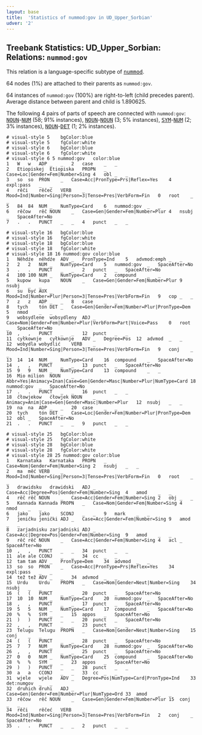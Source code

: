 ```yaml
---
layout: base
title:  'Statistics of nummod:gov in UD_Upper_Sorbian'
udver: '2'
---
```


## Treebank Statistics: UD_Upper_Sorbian: Relations: `nummod:gov`

This relation is a language-specific subtype of <tt><a href="hsb-dep-nummod.html">nummod</a></tt>.

64 nodes (1%) are attached to their parents as `nummod:gov`.

64 instances of `nummod:gov` (100%) are right-to-left (child precedes parent).
Average distance between parent and child is 1.890625.

The following 4 pairs of parts of speech are connected with `nummod:gov`: <tt><a href="hsb-pos-NOUN.html">NOUN</a></tt>-<tt><a href="hsb-pos-NUM.html">NUM</a></tt> (58; 91% instances), <tt><a href="hsb-pos-NOUN.html">NOUN</a></tt>-<tt><a href="hsb-pos-NOUN.html">NOUN</a></tt> (3; 5% instances), <tt><a href="hsb-pos-SYM.html">SYM</a></tt>-<tt><a href="hsb-pos-NUM.html">NUM</a></tt> (2; 3% instances), <tt><a href="hsb-pos-NOUN.html">NOUN</a></tt>-<tt><a href="hsb-pos-DET.html">DET</a></tt> (1; 2% instances).


~~~ conllu
# visual-style 5	bgColor:blue
# visual-style 5	fgColor:white
# visual-style 6	bgColor:blue
# visual-style 6	fgColor:white
# visual-style 6 5 nummod:gov	color:blue
1	W	w	ADP	_	_	2	case	_	_
2	Etiopiskej	Etiopiska	PROPN	_	Case=Loc|Gender=Fem|Number=Sing	4	obl	_	_
3	so	so	PRON	_	Case=Acc|PronType=Prs|Reflex=Yes	4	expl:pass	_	_
4	rěči	rěčeć	VERB	_	Mood=Ind|Number=Sing|Person=3|Tense=Pres|VerbForm=Fin	0	root	_	_
5	84	84	NUM	_	NumType=Card	6	nummod:gov	_	_
6	rěčow	rěč	NOUN	_	Case=Gen|Gender=Fem|Number=Plur	4	nsubj	_	SpaceAfter=No
7	.	.	PUNCT	_	_	4	punct	_	_

~~~


~~~ conllu
# visual-style 16	bgColor:blue
# visual-style 16	fgColor:white
# visual-style 18	bgColor:blue
# visual-style 18	fgColor:white
# visual-style 18 16 nummod:gov	color:blue
1	Něhdźe	něhdźe	ADV	_	PronType=Ind	5	advmod:emph	_	_
2	2	2	NUM	_	NumType=Card	5	nummod:gov	_	SpaceAfter=No
3	.	.	PUNCT	_	_	2	punct	_	SpaceAfter=No
4	100	100	NUM	_	NumType=Card	2	compound	_	_
5	kupow	kupa	NOUN	_	Case=Gen|Gender=Fem|Number=Plur	9	nsubj	_	_
6	su	być	AUX	_	Mood=Ind|Number=Plur|Person=3|Tense=Pres|VerbForm=Fin	9	cop	_	_
7	z	z	ADP	_	_	8	case	_	_
8	tych	tón	DET	_	Case=Gen|Gender=Fem|Number=Plur|PronType=Dem	5	nmod	_	_
9	wobsydlene	wobsydleny	ADJ	_	Case=Nom|Gender=Fem|Number=Plur|VerbForm=Part|Voice=Pass	0	root	_	SpaceAfter=No
10	,	,	PUNCT	_	_	12	punct	_	_
11	cyłkownje	cyłkownje	ADV	_	Degree=Pos	12	advmod	_	_
12	wobydla	wobydlić	VERB	_	Mood=Ind|Number=Sing|Person=3|Tense=Pres|VerbForm=Fin	9	conj	_	_
13	14	14	NUM	_	NumType=Card	16	compound	_	SpaceAfter=No
14	,	,	PUNCT	_	_	13	punct	_	SpaceAfter=No
15	9	9	NUM	_	NumType=Card	13	compound	_	_
16	Mio	milion	NOUN	_	Abbr=Yes|Animacy=Inan|Case=Gen|Gender=Masc|Number=Plur|NumType=Card	18	nummod:gov	_	SpaceAfter=No
17	.	.	PUNCT	_	_	16	punct	_	_
18	čłowjekow	čłowjek	NOUN	_	Animacy=Anim|Case=Gen|Gender=Masc|Number=Plur	12	nsubj	_	_
19	na	na	ADP	_	_	20	case	_	_
20	tych	tón	DET	_	Case=Loc|Gender=Fem|Number=Plur|PronType=Dem	12	obl	_	SpaceAfter=No
21	.	.	PUNCT	_	_	9	punct	_	_

~~~


~~~ conllu
# visual-style 25	bgColor:blue
# visual-style 25	fgColor:white
# visual-style 28	bgColor:blue
# visual-style 28	fgColor:white
# visual-style 28 25 nummod:gov	color:blue
1	Karnataka	Karnataka	PROPN	_	Case=Nom|Gender=Fem|Number=Sing	2	nsubj	_	_
2	ma	měć	VERB	_	Mood=Ind|Number=Sing|Person=3|Tense=Pres|VerbForm=Fin	0	root	_	_
3	drawidsku	drawidski	ADJ	_	Case=Acc|Degree=Pos|Gender=Fem|Number=Sing	4	amod	_	_
4	rěč	rěč	NOUN	_	Case=Acc|Gender=Fem|Number=Sing	2	obj	_	_
5	Kannada	Kannada	PROPN	_	Case=Nom|Gender=Fem|Number=Sing	4	nmod	_	_
6	jako	jako	SCONJ	_	_	9	mark	_	_
7	jeničku	jenički	ADJ	_	Case=Acc|Gender=Fem|Number=Sing	9	amod	_	_
8	zarjadnisku	zarjadniski	ADJ	_	Case=Acc|Degree=Pos|Gender=Fem|Number=Sing	9	amod	_	_
9	rěč	rěč	NOUN	_	Case=Acc|Gender=Fem|Number=Sing	4	acl	_	SpaceAfter=No
10	,	,	PUNCT	_	_	34	punct	_	_
11	ale	ale	CCONJ	_	_	34	cc	_	_
12	tam	tam	ADV	_	PronType=Dem	34	advmod	_	_
13	so	so	PRON	_	Case=Acc|PronType=Prs|Reflex=Yes	34	expl:pass	_	_
14	tež	tež	ADV	_	_	34	advmod	_	_
15	Urdu	Urdu	PROPN	_	Case=Nom|Gender=Neut|Number=Sing	34	nsubj	_	_
16	(	(	PUNCT	_	_	20	punct	_	SpaceAfter=No
17	10	10	NUM	_	NumType=Card	20	nummod:gov	_	SpaceAfter=No
18	,	,	PUNCT	_	_	17	punct	_	SpaceAfter=No
19	5	5	NUM	_	NumType=Card	17	compound	_	SpaceAfter=No
20	%	%	SYM	_	_	15	appos	_	SpaceAfter=No
21	)	)	PUNCT	_	_	20	punct	_	SpaceAfter=No
22	,	,	PUNCT	_	_	23	punct	_	_
23	Telugu	Telugu	PROPN	_	Case=Nom|Gender=Neut|Number=Sing	15	conj	_	_
24	(	(	PUNCT	_	_	28	punct	_	SpaceAfter=No
25	7	7	NUM	_	NumType=Card	28	nummod:gov	_	SpaceAfter=No
26	,	,	PUNCT	_	_	25	punct	_	SpaceAfter=No
27	0	0	NUM	_	NumType=Card	25	compound	_	SpaceAfter=No
28	%	%	SYM	_	_	23	appos	_	SpaceAfter=No
29	)	)	PUNCT	_	_	28	punct	_	_
30	a	a	CCONJ	_	_	33	cc	_	_
31	wjele	wjele	ADV	_	Degree=Pos|NumType=Card|PronType=Ind	33	det:numgov	_	_
32	druhich	druhi	ADJ	_	Case=Gen|Gender=Fem|Number=Plur|NumType=Ord	33	amod	_	_
33	rěčow	rěč	NOUN	_	Case=Gen|Gender=Fem|Number=Plur	15	conj	_	_
34	rěči	rěčeć	VERB	_	Mood=Ind|Number=Sing|Person=3|Tense=Pres|VerbForm=Fin	2	conj	_	SpaceAfter=No
35	.	.	PUNCT	_	_	2	punct	_	_

~~~


